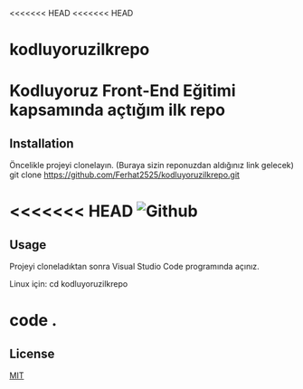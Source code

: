 <<<<<<< HEAD
<<<<<<< HEAD
# kodluyoruzilkrepo
Kodluyoruz Front-End Eğitimi kapsamında açtığım ilk repo
=======
## Installation
Öncelikle projeyi clonelayın. (Buraya sizin reponuzdan aldığınız link gelecek)
git clone https://github.com/Ferhat2525/kodluyoruzilkrepo.git

<<<<<<< HEAD
![Github](img/GitHubProjeEkleme.PNG)
=======
## Usage
Projeyi cloneladıktan sonra Visual Studio Code programında açınız.

Linux için:
cd kodluyoruzilkrepo

code .
=======
## License
[MIT](https://choosealicense.com/licenses/mit/)
